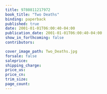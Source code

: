 ```yaml
---
title: 9780811217972
book_title: "Two Deaths"
binding: paperback
published: true
date: 2001-01-01T06:00:40-04:00
publication_date: 2001-01-01T06:00:40-04:00
show_in_forthcoming: false
contributors:

cover_image_path: Two_Deaths.jpg
forsale: false
saleprice:
shipping_charge:
price_us:
price_cn:
trim_size:
page_count:
---
```



